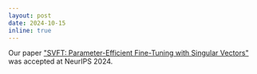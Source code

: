 ```yaml
---
layout: post
date: 2024-10-15
inline: true
---
```

Our paper ["SVFT: Parameter-Efficient Fine-Tuning with Singular Vectors"](/publications#lingam24SVFT)
was accepted at NeurIPS 2024.